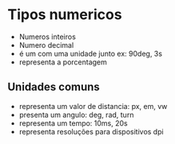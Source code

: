 # Tipos numericos

* <integer>      Numeros inteiros
* <number>       Numero decimal
* <dimension>    é um <number> com uma unidade junto ex: 90deg, 3s
* <porcentagem>  representa a porcentagem 


## Unidades comuns 

* <length>      representa um valor de distancia: px, em, vw
* <angle>       presenta um angulo: deg, rad, turn
* <time>        representa um tempo: 10ms, 20s
* <resolution>  representa resoluções para dispositivos dpi